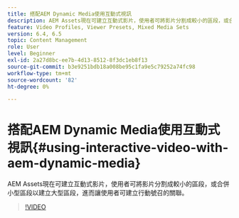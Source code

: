 ```yaml
---
title: 搭配AEM Dynamic Media使用互動式視訊
description: AEM Assets現在可建立互動式影片，使用者可將影片分割成較小的區段，或合併小型區段以建立大型區段，進而讓使用者可建立行動號召的關聯。
feature: Video Profiles, Viewer Presets, Mixed Media Sets
version: 6.4, 6.5
topic: Content Management
role: User
level: Beginner
exl-id: 2a27d8bc-ee7b-4d13-8512-8f3dc1eb8f13
source-git-commit: b3e9251bdb18a008be95c1fa9e5c79252a74fc98
workflow-type: tm+mt
source-wordcount: '82'
ht-degree: 0%

---
```


# 搭配AEM Dynamic Media使用互動式視訊{#using-interactive-video-with-aem-dynamic-media}

AEM Assets現在可建立互動式影片，使用者可將影片分割成較小的區段，或合併小型區段以建立大型區段，進而讓使用者可建立行動號召的關聯。

>[!VIDEO](https://video.tv.adobe.com/v/16516?quality=12&learn=on)
